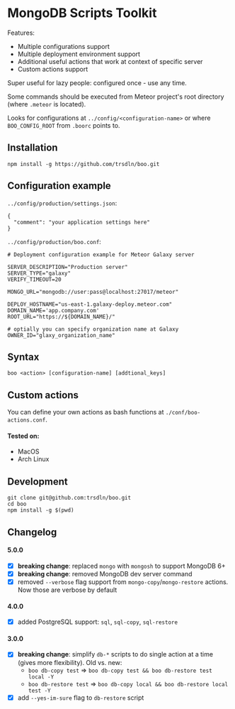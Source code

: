 # MongoDB Scripts Toolkit

Features:

- Multiple configurations support
- Multiple deployment environment support
- Additional useful actions that work at context of specific server
- Custom actions support

Super useful for lazy people: configured once - use any time.

Some commands should be executed from Meteor project's root directory (where `.meteor` is located).

Looks for configurations at `../config/<configuration-name>` or where `BOO_CONFIG_ROOT` from `.boorc` points to.

## Installation

```
npm install -g https://github.com/trsdln/boo.git
```

## Configuration example

`../config/production/settings.json`:

```
{
  "comment": "your application settings here"
}
```

`../config/production/boo.conf`:

```
# Deployment configuration example for Meteor Galaxy server

SERVER_DESCRIPTION="Production server"
SERVER_TYPE="galaxy"
VERIFY_TIMEOUT=20

MONGO_URL="mongodb://user:pass@localhost:27017/meteor"

DEPLOY_HOSTNAME="us-east-1.galaxy-deploy.meteor.com"
DOMAIN_NAME='app.company.com'
ROOT_URL="https://${DOMAIN_NAME}/"

# optially you can specify organization name at Galaxy
OWNER_ID="glaxy_organization_name"
```

## Syntax

```
boo <action> [configuration-name] [addtional_keys]
```

## Custom actions

You can define your own actions as bash functions at `./conf/boo-actions.conf`.

#### Tested on:

- MacOS
- Arch Linux

## Development

```
git clone git@github.com:trsdln/boo.git
cd boo
npm install -g $(pwd)
```

## Changelog

#### 5.0.0

- [x] **breaking change**: replaced `mongo` with `mongosh` to support MongoDB
      6+
- [x] **breaking change**: removed MongoDB dev server command
- [x] removed `--verbose` flag support from `mongo-copy`/`mongo-restore` actions.
      Now those are verbose by default

#### 4.0.0

- [x] added PostgreSQL support: `sql`, `sql-copy`, `sql-restore`

#### 3.0.0

- [x] **breaking change**: simplify `db-*` scripts to do single action at a time (gives more
      flexibility). Old vs. new:
  - `boo db-copy test` => `boo db-copy test && boo db-restore test
local -Y`
  - `boo db-restore test` => `boo db-copy local && boo db-restore
local test -Y`
- [x] add `--yes-im-sure` flag to `db-restore` script

